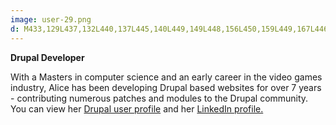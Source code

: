 ```yaml
---
image: user-29.png
d: M433,129L437,132L440,137L445,140L449,149L448,156L450,159L449,167L446,171L444,180L444,190L449,194L461,201L471,208L480,214L486,218L489,221L494,234L498,250L499,315L499,329L500,340L496,347L495,361L494,376L485,377L488,381L490,392L480,402L478,403L478,418L485,478L489,510L489,522L474,520L469,520L464,523L464,527L456,530L449,531L447,536L444,547L445,557L446,565L446,574L441,582L433,586L434,584L438,579L441,573L442,567L442,559L440,547L437,541L440,535L445,530L444,523L442,517L432,503L429,496L425,471L423,461L425,452L422,448L421,435L420,429L399,407L385,405L382,403L387,387L384,381L382,371L379,364L374,356L364,353L361,352L366,285L377,223L385,218L395,211L406,201L410,195L413,191L418,189L417,179L412,174L410,176L406,174L405,166L406,145L409,139L418,131L426,129L432,128
---
```


**Drupal Developer**

With a Masters in computer science and an early career in the video games industry, Alice has been developing Drupal based websites for over 7 years - contributing numerous patches and modules to the Drupal community. You can view her [Drupal user profile](http://drupal.org/user/60899) and her [LinkedIn profile.](http://uk.linkedin.com/in/aliceheaton)